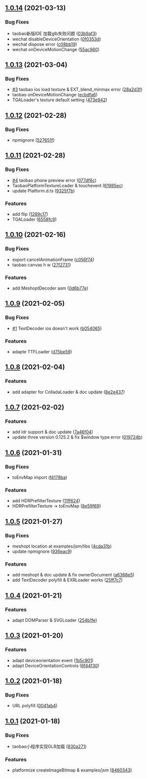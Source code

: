 ## [1.0.14](https://github.com/deepkolos/three-platformize/compare/v1.0.13...v1.0.14) (2021-03-13)


### Bug Fixes

* taobao新版IDE 加载glb失败问题 ([03b9af3](https://github.com/deepkolos/three-platformize/commit/03b9af35c774469c074a0764158dcee87da12ae5))
* wechat disableDeviceOrientation ([0f0353d](https://github.com/deepkolos/three-platformize/commit/0f0353d66deb083a3029dae444a46c3b010df6bb))
* wechat dispose error ([c08bb19](https://github.com/deepkolos/three-platformize/commit/c08bb19a974f4236cbaf6392cb7f48a65bcbab4d))
* wechat onDeviceMotionChange ([55ac960](https://github.com/deepkolos/three-platformize/commit/55ac96014481029952c5387435590864f2a4778f))



## [1.0.13](https://github.com/deepkolos/three-platformize/compare/v1.0.12...v1.0.13) (2021-03-04)


### Bug Fixes

* [#3](https://github.com/deepkolos/three-platformize/issues/3) taobao ios load texture & EXT_blend_minmax error ([28a2d3f](https://github.com/deepkolos/three-platformize/commit/28a2d3f2d734cc0153e0acff08305bf0c8b2233f))
* taobao onDeviceMotionChange ([ecbdfa6](https://github.com/deepkolos/three-platformize/commit/ecbdfa6f63c3f7e58c1504a028514cd6a2417bb9))
* TGALoader's texture default setting ([473e942](https://github.com/deepkolos/three-platformize/commit/473e94256e5c1e7829bf57c8faf353887ab719b1))



## [1.0.12](https://github.com/deepkolos/three-platformize/compare/v1.0.11...v1.0.12) (2021-02-28)


### Bug Fixes

* npmignore ([527651f](https://github.com/deepkolos/three-platformize/commit/527651f1fc164df95c7588f7b68dc2ae5b2d6baf))



## [1.0.11](https://github.com/deepkolos/three-platformize/compare/v1.0.10...v1.0.11) (2021-02-28)


### Bug Fixes

* [#4](https://github.com/deepkolos/three-platformize/issues/4) taobao phone preview error ([077df6c](https://github.com/deepkolos/three-platformize/commit/077df6c89651f077e0e59f1cff6dc1998ee1c9be))
* TaobaoPlatformTextureLoader & touchevent ([61985ec](https://github.com/deepkolos/three-platformize/commit/61985ece7b5d7c44c4852bb87192013dc307f7ed))
* update Platform.d.ts ([9325f7b](https://github.com/deepkolos/three-platformize/commit/9325f7bc173a9e253fdd37c189641162c2cf3929))


### Features

* add flip ([1289c17](https://github.com/deepkolos/three-platformize/commit/1289c173af1eab08cbc7339284e6a11feca5bfeb))
* TGALoader ([6558fc9](https://github.com/deepkolos/three-platformize/commit/6558fc925f75be792dd24aa9f31286b161e13caf))



## [1.0.10](https://github.com/deepkolos/three-platformize/compare/v1.0.9...v1.0.10) (2021-02-16)


### Bug Fixes

* export cancelAnimationFrame ([c056f74](https://github.com/deepkolos/three-platformize/commit/c056f74f51e158920ce3ed464d93fc92d9f329a8))
* taobao canvas h w ([27f2731](https://github.com/deepkolos/three-platformize/commit/27f2731ac791e6a4ee1410f47e11c4a947ccb56c))


### Features

* add MeshoptDecoder asm ([0d6b77e](https://github.com/deepkolos/three-platformize/commit/0d6b77eb52d0ad5e38d98538ef142b0720a49c74))



## [1.0.9](https://github.com/deepkolos/three-platformize/compare/v1.0.8...v1.0.9) (2021-02-05)


### Bug Fixes

* [#1](https://github.com/deepkolos/three-platformize/issues/1) TextDecoder ios doesn't work ([b054065](https://github.com/deepkolos/three-platformize/commit/b054065bbb3c70745b9f2af239f8affd540e6ce9))


### Features

* adapte TTFLoader ([d75be59](https://github.com/deepkolos/three-platformize/commit/d75be597b60c3631eb5258e0b32ac3ce9497b167))



## [1.0.8](https://github.com/deepkolos/three-platformize/compare/v1.0.7...v1.0.8) (2021-02-04)


### Features

* add adapter for ColladaLoader & doc update ([8e2e437](https://github.com/deepkolos/three-platformize/commit/8e2e4376dc4b1ca719d38504dc3dbff653046021))



## [1.0.7](https://github.com/deepkolos/three-platformize/compare/v1.0.6...v1.0.7) (2021-02-02)


### Features

* add ldr support & doc update ([7a46f04](https://github.com/deepkolos/three-platformize/commit/7a46f041546688aa8d7d9d2f91c3d6e48039f4bf))
* update three version 0.125.2 & fix $window type error ([019724b](https://github.com/deepkolos/three-platformize/commit/019724b8c818afdb7404485107f27ba543700d19))



## [1.0.6](https://github.com/deepkolos/three-platformize/compare/v1.0.5...v1.0.6) (2021-01-31)


### Bug Fixes

* toEnvMap import ([f4178ba](https://github.com/deepkolos/three-platformize/commit/f4178ba31b93c976ed26b5248a2039c800bf5ac6))


### Features

* add HDRPrefilterTexture ([11ff624](https://github.com/deepkolos/three-platformize/commit/11ff624fbc4cf8d83e1927043a393870685fdd68))
* HDRPrefilterTexture -> toEnvMap ([8e59f69](https://github.com/deepkolos/three-platformize/commit/8e59f6995a9e8c97018d0f70a8bf26e944c829d3))



## [1.0.5](https://github.com/deepkolos/three-platformize/compare/v1.0.4...v1.0.5) (2021-01-27)


### Bug Fixes

* meshopt location at examples/jsm/libs ([4cda31b](https://github.com/deepkolos/three-platformize/commit/4cda31b66c6c24a588009b7995f81817f60f29ab))
* update npmignore ([936eac9](https://github.com/deepkolos/three-platformize/commit/936eac97f44a9d732fe569f59778cd2741caf197))


### Features

* add meshopt & doc update & fix ownerDocument ([a6368e5](https://github.com/deepkolos/three-platformize/commit/a6368e53088f89c113adb4c2ee8bde7788a235e7))
* add TextDecoder polyfill & EXRLoader works ([25ff7c7](https://github.com/deepkolos/three-platformize/commit/25ff7c7dfa2b48e3f7cf781b15e2855edab9be9e))



## [1.0.4](https://github.com/deepkolos/three-platformize/compare/v1.0.3...v1.0.4) (2021-01-21)


### Features

* adapt DOMParser & SVGLoader ([254b1fe](https://github.com/deepkolos/three-platformize/commit/254b1fe6978008a95628561d66cf1dcd35d22ba3))



## [1.0.3](https://github.com/deepkolos/three-platformize/compare/v1.0.2...v1.0.3) (2021-01-20)


### Features

* adapt deviceorientation event ([1b5c901](https://github.com/deepkolos/three-platformize/commit/1b5c9018a5026804821680839cd4a2d59ac989ce))
* adapt DeviceOrientationControls ([6f44f30](https://github.com/deepkolos/three-platformize/commit/6f44f30f5956bbfc133fdf9b2d94db2555dcfa25))



## [1.0.2](https://github.com/deepkolos/three-platformize/compare/v1.0.1...v1.0.2) (2021-01-18)


### Bug Fixes

* URL polyfill ([0041ab4](https://github.com/deepkolos/three-platformize/commit/0041ab4ee5a7561457bd421a9e1540cbf8c64187))



## [1.0.1](https://github.com/deepkolos/three-platformize/compare/8460343f8277e439407152c00a1f60739c518cb5...v1.0.1) (2021-01-18)


### Bug Fixes

* taobao小程序实现GLB加载 ([830a271](https://github.com/deepkolos/three-platformize/commit/830a271868c796e032cf07965d5dc5c893bc2c58))


### Features

* platformize createImageBitmap & examples/jsm ([8460343](https://github.com/deepkolos/three-platformize/commit/8460343f8277e439407152c00a1f60739c518cb5))



